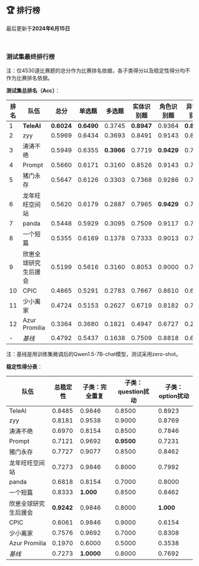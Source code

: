 
<br/>

## 🏆 排行榜

<p class="text-center">最后更新于<strong>2024年6月15日</strong></p>

<br/>

### 测试集最终排行榜

<p>注：仅4530道比赛题的总分作为比赛排名依据，各子类得分以及稳定性得分均不作为比赛排名依据。</p>

**测试集总排名（Acc）**：

| 排名 | 队伍     | 总分  | 单选题  | 多选题  | 实体识别题 | 角色识别题 | 异常识别题 | 空间推理题 | 同义识别题 |
| ---- | -------- | ------ | ------ | ------ | ------- | ------- | ------- | ------- | ------- |
| 1    | **TeleAI** | **0.6024** | **0.6490** | 0.3745 | **0.8947** | 0.9364 | **0.8480** | 0.3471 | 0.5631 |
| 2    | zyy | 0.5969 | 0.6434 | 0.3693 | 0.8491 | 0.9143 | 0.8100 | **0.3716** | 0.5431 |
| 3    | 涛涛不绝 | 0.5949 | 0.6355 | **0.3966** | 0.7719 | **0.9429** | 0.7800 | 0.3711 | **0.5877** |
| 4    | Prompt | 0.5660 | 0.6171 | 0.3160 | 0.8526 | 0.9143 | 0.7980 | 0.3211 | 0.4923 |
| 5    | 猪门永存 | 0.5647 | 0.6126 | 0.3303 | 0.7368 | 0.9286 | 0.7620 | 0.3240 | 0.5862 |
| 6    | 龙年旺旺空间站 | 0.5620 | 0.6179 | 0.2887 | 0.7965 | **0.9429** | 0.7420 | 0.3064 | 0.5692 |
| 7    | panda | 0.5448 | 0.5929 | 0.3095 | 0.7509 | 0.9117 | 0.7540 | 0.3044 | 0.5231 |
| 8    | 一个短篇 | 0.5355 | 0.6169 | 0.1378 | 0.7333 | 0.9013 | 0.7960 | 0.2858 | 0.5123 |
| 9    | 欣崽全球研究生后援会 | 0.5199 | 0.5616 | 0.3160 | 0.8053 | 0.9000 | 0.7020 | 0.3407 | 0.2415 |
| 10    | CPIC | 0.4865 | 0.5291 | 0.2783 | 0.7667 | 0.8610 | 0.6220 | 0.2603 | 0.4031 |
| 11    | 少小离家 | 0.4724 | 0.5153 | 0.2627 | 0.6719 | 0.8182 | 0.7000 | 0.2735 | 0.3369 |
| 12    | Azur Promilia | 0.3364 | 0.3680 | 0.1821 | 0.4947 | 0.6727 | 0.2160 | 0.2172 | 0.2662 |
| - | <span style="color:var(--bs-secondary)">*基线*<span> | 0.4792 | 0.5437 | 0.1638 | 0.7509 | 0.8818 | 0.6860 | 0.2196 | 0.4200 |

<p>注：基线是用训练集微调后的Qwen1.5-7B-chat模型，测试采用zero-shot。</p>

**稳定性得分表**：

| 队伍     | 总稳定性  | 子类：完全重复  | 子类：question扰动  | 子类：option扰动 |
| -------- | ------ | ------ | ------ | ------- |
| TeleAI | 0.8485 | 0.9846 | 0.8500 | 0.8923 |
| zyy | 0.8181 | 0.9538 | 0.9000 | 0.8769 |
| 涛涛不绝 | 0.6970 | 0.8154 | 0.8500 | 0.7846 |
| Prompt | 0.7121 | 0.9692 | **0.9500** | 0.7231 |
| 猪门永存 | 0.7727 | 0.9077 | 0.8500 | 0.8462 |
| 龙年旺旺空间站 | 0.7273 | 0.9846 | 0.8000 | 0.7992 |
| panda | 0.6818 | 0.8154 | 0.7000 | 0.8000 |
| 一个短篇 | 0.8333 | **1.000** | 0.8500 | 0.8462 |
| 欣崽全球研究生后援会 | **0.9242** | 0.9846 | 0.8000 | **1.000** |
| CPIC | 0.6061 | 0.9846 | 0.9000 | 0.6154 |
| 少小离家 | 0.7576 | 0.9692 | 0.7000 | 0.8308 |
| Azur Promilia | 0.1970 | 0.6000 | 0.5000 | 0.3538 |
| <span style="color:var(--bs-secondary)">*基线*<span> | 0.7273 | **1.0000** | 0.8000 | 0.7692 |
